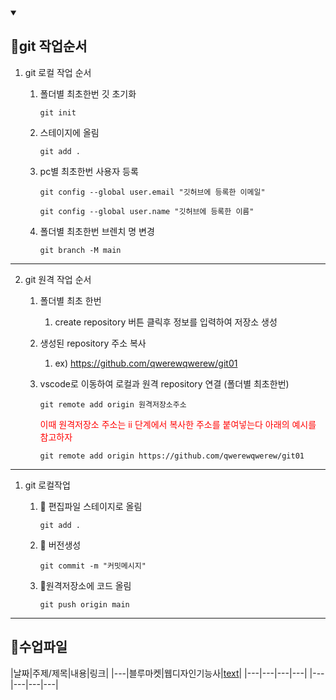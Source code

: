 <details open markdown='block'>
  <summary>
    <h2>📌git 작업순서</h2>
  </summary>

  1. git 로컬 작업 순서

     1. 폴더별 최초한번 깃 초기화

         `git init`

     1. 스테이지에 올림

        `git add .`

     2. pc별 최초한번 사용자 등록

        `git config --global user.email "깃허브에 등록한 이메일"`

        `git config --global user.name "깃허브에 등록한 이름"`

     3. 폴더별 최초한번 브렌치 명 변경

        `git branch -M main`

---
2. git 원격 작업 순서

   1. 폴더별 최초 한번
        1. create repository 버튼 클릭후 정보를 입력하여 저장소 생성

     1. 생성된 repository 주소 복사
        1. ex) https://github.com/qwerewqwerew/git01

     2.  vscode로 이동하여 로컬과 원격 repository 연결 (폴더별 최초한번)

          `git remote add origin 원격저장소주소`

          <span style='color:red;font-size:14px;'> 이때 원격저장소 주소는 ii 단계에서 복사한 주소를 붙여넣는다 아래의 예시를 참고하자 <span>

          `git remote add origin https://github.com/qwerewqwerew/git01`



---
1. git 로컬작업
    1. 🚩 편집파일 스테이지로 올림

        `git add .`
    2. 🚩 버전생성

        `git commit -m "커밋메시지"`

    3. 🚩원격저장소에 코드 올림

        `git push origin main`

</details>

---

## 📌수업파일
|날짜|주제/제목|내용|링크|
|---|블루마켓|웹디자인기능사|[text](https://github.com/qwerewqwerew/git01/bluemarket)|
|---|---|---|---|
|---|---|---|---|